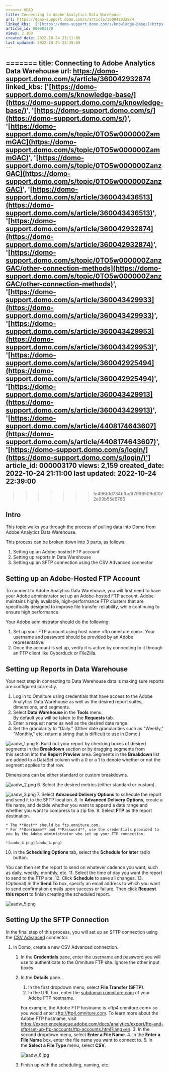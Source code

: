 ```yaml
---
<<<<<<< HEAD
title: Connecting to Adobe Analytics Data Warehouse
url: https://domo-support.domo.com/s/article/360042932874
linked_kbs:  ['[https://domo-support.domo.com/s/knowledge-base/](https://domo-support.domo.com/s/knowledge-base/)', '[https://domo-support.domo.com/s/](https://domo-support.domo.com/s/)', '[https://domo-support.domo.com/s/topic/0TO5w000000ZammGAC](https://domo-support.domo.com/s/topic/0TO5w000000ZammGAC)', '[https://domo-support.domo.com/s/topic/0TO5w000000ZanzGAC](https://domo-support.domo.com/s/topic/0TO5w000000ZanzGAC)', '[https://domo-support.domo.com/s/article/360043436513](https://domo-support.domo.com/s/article/360043436513)', '[https://domo-support.domo.com/s/article/360042932874](https://domo-support.domo.com/s/article/360042932874)', '[https://domo-support.domo.com/s/topic/0TO5w000000ZanzGAC/other-connection-methods](https://domo-support.domo.com/s/topic/0TO5w000000ZanzGAC/other-connection-methods)', '[https://domo-support.domo.com/s/article/360043429933](https://domo-support.domo.com/s/article/360043429933)', '[https://domo-support.domo.com/s/article/360043429953](https://domo-support.domo.com/s/article/360043429953)', '[https://domo-support.domo.com/s/article/360042925494](https://domo-support.domo.com/s/article/360042925494)', '[https://domo-support.domo.com/s/article/360043429913](https://domo-support.domo.com/s/article/360043429913)', '[https://domo-support.domo.com/s/article/4408174643607](https://domo-support.domo.com/s/article/4408174643607)', '[https://domo-support.domo.com/s/login/](https://domo-support.domo.com/s/login/)']
article_id: 000003170
views: 2,160
created_date: 2022-10-24 21:11:00
last updated: 2022-10-24 22:39:00
---
```

=======
title: Connecting to Adobe Analytics Data Warehouse
url: https://domo-support.domo.com/s/article/360042932874
linked_kbs:  ['[https://domo-support.domo.com/s/knowledge-base/](https://domo-support.domo.com/s/knowledge-base/)', '[https://domo-support.domo.com/s/](https://domo-support.domo.com/s/)', '[https://domo-support.domo.com/s/topic/0TO5w000000ZammGAC](https://domo-support.domo.com/s/topic/0TO5w000000ZammGAC)', '[https://domo-support.domo.com/s/topic/0TO5w000000ZanzGAC](https://domo-support.domo.com/s/topic/0TO5w000000ZanzGAC)', '[https://domo-support.domo.com/s/article/360043436513](https://domo-support.domo.com/s/article/360043436513)', '[https://domo-support.domo.com/s/article/360042932874](https://domo-support.domo.com/s/article/360042932874)', '[https://domo-support.domo.com/s/topic/0TO5w000000ZanzGAC/other-connection-methods](https://domo-support.domo.com/s/topic/0TO5w000000ZanzGAC/other-connection-methods)', '[https://domo-support.domo.com/s/article/360043429933](https://domo-support.domo.com/s/article/360043429933)', '[https://domo-support.domo.com/s/article/360043429953](https://domo-support.domo.com/s/article/360043429953)', '[https://domo-support.domo.com/s/article/360042925494](https://domo-support.domo.com/s/article/360042925494)', '[https://domo-support.domo.com/s/article/360043429913](https://domo-support.domo.com/s/article/360043429913)', '[https://domo-support.domo.com/s/article/4408174643607](https://domo-support.domo.com/s/article/4408174643607)', '[https://domo-support.domo.com/s/login/](https://domo-support.domo.com/s/login/)']
article_id: 000003170
views: 2,159
created_date: 2022-10-24 21:11:00
last updated: 2022-10-24 22:39:00
---
>>>>>>> fe496b1d734bfbc1f7998509d0072e99b55e6786



Intro
-----


This topic walks you through the process of pulling data into Domo from Adobe Analytics Data Warehouse. 


This process can be broken down into 3 parts, as follows:


1. Setting up an Adobe-hosted FTP account
2. Setting up reports in Data Warehouse
3. Setting up an SFTP connection using the CSV Advanced connector


Setting up an Adobe-Hosted FTP Account
--------------------------------------


To connect to Adobe Analytics Data Warehouse, you will first need to have your Adobe administrator set up an Adobe-hosted FTP account. Adobe maintains highly available, high-performance FTP clusters that are specifically designed to improve file transfer reliability, while continuing to ensure high performance.


Your Adobe administrator should do the following:


1. Set up your FTP account using host name <ftp.omniture.com>. Your username and password should be provided by an Adobe representative.
2. Once the account is set up, verify it is active by connecting to it through an FTP client like Cyberduck or FileZilla.


Setting up Reports in Data Warehouse
------------------------------------


Your next step in connecting to Data Warehouse data is making sure reports are configured correctly.


1. Log in to Omniture using credentials that have access to the Adobe Analytics Data Warehouse as well as the desired report suites, dimensions, and segments.
2. Select **Data Warehouse** in the **Tools** menu.  
By default you will be taken to the **Requests** tab.
3. Enter a request name as well as the desired date range.
4. Set the granularity to "Daily." (Other date granularities such as "Weekly," "Monthly," etc. return a string that is difficult to use in Domo.)  
  
![aadw_1.png](aadw_1.png)
5. Build out your report by checking boxes of desired segments in the **Breakdown** section or by dragging segments from this section into the **Report Preview** area. Segments in the **Breakdown** list are added to a DataSet column with a 0 or a 1 to denote whether or not the segment applies to that row.  
  
Dimensions can be either standard or custom breakdowns.  
  
![aadw_2.png](aadw_2.png)
6. Select the desired metrics (either standard or custom).  
  
![aadw_3.png](aadw_3.png)
7. Select **Advanced Delivery Options** to schedule the report and send it to the SFTP location.
8. In **Advanced Delivery Options**, create a file name, and decide whether you want to append a date range and whether you want to compress to a zip file.
9. Select **FTP** as the report destination.


	* The **Host** should be ftp.omniture.com.
	* For **Username** and **Password**, use the credentials provided to you by the Adobe administrator who set up your FTP connection.  
	  
	![aadw_4.png](aadw_4.png)
10. In the **Scheduling Options** tab, select the **Schedule for later** radio button.  
  
You can then set the report to send on whatever cadence you want, such as daily, weekly, monthly, etc.
11. Select the time of day you want the report to send to the FTP site.
12. Click **Schedule** to save all changes.
13. (Optional) In the **Send To** box, specify an email address to which you want to send confirmation emails upon success or failure. Then click **Request this report** to finish creating the scheduled report.  
  
![aadw_5.png](aadw_5.png)


Setting Up the SFTP Connection
------------------------------


In the final step of this process, you will set up an SFTP connection using the [CSV Advanced](/s/article/360043436513 "CSV Advanced Connector") connector. 


1. In Domo, create a new CSV Advanced connection.


	1. In the **Credentials** pane, enter the username and password you will use to authenticate to the Omniture FTP site. Ignore the other input boxes
	2. In the **Details** pane...
	
	
		1. In the first dropdown menu, select **File Transfer (SFTP)**.
		2. In the URL box, enter the [subdomain.omniture.com](http://subdomain.omniture.com) of your Adobe FTP hostname.
		
		
		For example, the Adobe FTP hostname is <ftp4.omniture.com> so you would enter s<ftp://ftp4.omniture.com>. To learn more about the Adobe FTP hostname, visit <https://experienceleague.adobe.com/docs/analytics/export/ftp-and-sftp/set-up-ftp-accounts/ftp-accounts.html?lang=en>.
		3. In the second dropdown menu, select **Enter a File Name**.
		4. In the **Enter a File Name** box, enter the file name you want to connect to.
		5. In the **Select a File Type** menu, select **CSV**.  
		  
		![aadw_6.jpg](aadw_6.jpg)
	3. Finish up with the scheduling, naming, etc.
